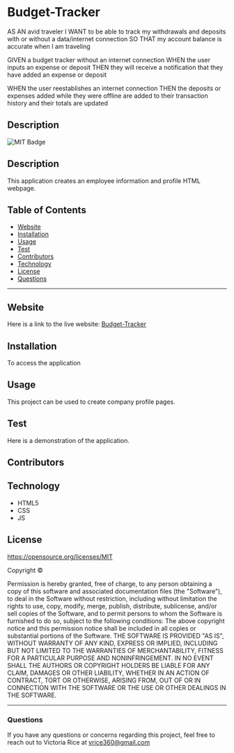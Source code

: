# Budget-Tracker

AS AN avid traveler
I WANT to be able to track my withdrawals and deposits with or without a data/internet connection
SO THAT my account balance is accurate when I am traveling 

GIVEN a budget tracker without an internet connection
WHEN the user inputs an expense or deposit
THEN they will receive a notification that they have added an expense or deposit

WHEN the user reestablishes an internet connection
THEN the deposits or expenses added while they were offline are added to their transaction history and their totals are updated

## Description 
<!-- ![alt text](./assets/Images/.png) -->
![MIT Badge](https://img.shields.io/badge/License-MIT-green)

## Description
This application creates an employee information and profile HTML webpage. 

## Table of Contents 
* [Website](#Website)
* [Installation](#Installation)
* [Usage](#Usage)
* [Test](#Test)
* [Contributors](#contributors)
* [Technology](#technology)
* [License](license)
* [Questions](#Questions)

***

## Website
Here is a link to the live website:
[Budget-Tracker](https://github.com/vtori37/Budget-Tracker)

## Installation 
To access the application

## Usage
This project can be used to create company profile pages.

## Test
Here is a demonstration of the application.


## Contributors


## Technology
* HTML5
* CSS 
* JS


## License 
https://opensource.org/licenses/MIT

Copyright © <years> <copyright holder>

Permission is hereby granted, free of charge, to any person obtaining a copy of this software and associated documentation files (the "Software"), to deal in the Software without restriction, including without limitation the rights to use, copy, modify, merge, publish, distribute, sublicense, and/or sell copies of the Software, and to permit persons to whom the Software is furnished to do so, subject to the following conditions:
The above copyright notice and this permission notice shall be included in all copies or substantial portions of the Software.
THE SOFTWARE IS PROVIDED "AS IS", WITHOUT WARRANTY OF ANY KIND, EXPRESS OR IMPLIED, INCLUDING BUT NOT LIMITED TO THE WARRANTIES OF MERCHANTABILITY, FITNESS FOR A PARTICULAR PURPOSE AND NONINFRINGEMENT. IN NO EVENT SHALL THE AUTHORS OR COPYRIGHT HOLDERS BE LIABLE FOR ANY CLAIM, DAMAGES OR OTHER LIABILITY, WHETHER IN AN ACTION OF CONTRACT, TORT OR OTHERWISE, ARISING FROM, OUT OF OR IN CONNECTION WITH THE SOFTWARE OR THE USE OR OTHER DEALINGS IN THE SOFTWARE.

***

### Questions
If you have any questions or concerns regarding this project, feel free to reach out to Victoria Rice at vrice360@gmail.com
